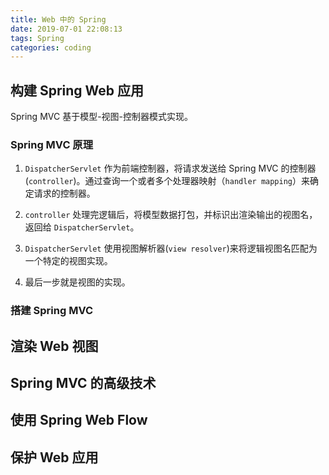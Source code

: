 ```yaml
---
title: Web 中的 Spring
date: 2019-07-01 22:08:13
tags: Spring
categories: coding
---
```


## 构建 Spring Web 应用

Spring MVC 基于模型-视图-控制器模式实现。

### Spring MVC 原理

1. `DispatcherServlet` 作为前端控制器，将请求发送给 Spring MVC 的控制器(`controller`)。通过查询一个或者多个处理器映射（`handler mapping`）来确定请求的控制器。

2. `controller` 处理完逻辑后，将模型数据打包，并标识出渲染输出的视图名，返回给 `DispatcherServlet`。

3. `DispatcherServlet` 使用视图解析器(`view resolver`)来将逻辑视图名匹配为一个特定的视图实现。

4. 最后一步就是视图的实现。

### 搭建 Spring MVC

## 渲染 Web 视图

## Spring MVC 的高级技术

## 使用 Spring Web Flow

## 保护 Web 应用
